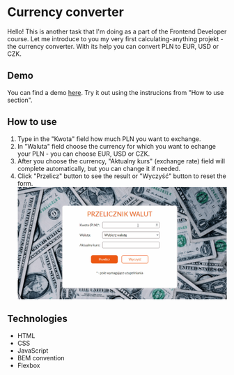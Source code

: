 # Currency converter
Hello!
This is another task that I'm doing as a part of the Frontend Developer course. Let me introduce to you my very first calculating-anything projekt - the currency converter. With its help you can convert PLN to EUR, USD or CZK. 
## Demo
You can find a demo [here](https://paulgrym.github.io/currency_converter/).
Try it out using the instrucions from "How to use section".
## How to use
1. Type in the "Kwota" field how much PLN you want to exchange.
2. In "Waluta" field choose the currency for which you want to echange your PLN - you can choose EUR, USD or CZK.
3. After you choose the currency, "Aktualny kurs" (exchange rate) field will complete automatically, but you can change it if needed.
4. Click "Przelicz" button to see the result or "Wyczyść" button to reset the form.
![How to use gif ](images/Animation.gif)
## Technologies
- HTML
- CSS
- JavaScript
- BEM convention
- Flexbox
